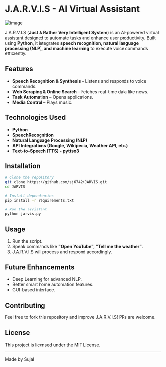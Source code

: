 # J.A.R.V.I.S - AI Virtual Assistant
![image](https://github.com/user-attachments/assets/c2bb76bf-072f-4936-82b1-0062393b3ed7)



J.A.R.V.I.S (**Just A Rather Very Intelligent System**) is an AI-powered virtual assistant designed to automate tasks and enhance user productivity. Built using **Python**, it integrates **speech recognition, natural language processing (NLP), and machine learning** to execute voice commands efficiently.

## Features
- **Speech Recognition & Synthesis** – Listens and responds to voice commands.
- **Web Scraping & Online Search** – Fetches real-time data like news.
- **Task Automation** – Opens applications.
- **Media Control** – Plays music.


## Technologies Used
- **Python**
- **SpeechRecognition**
- **Natural Language Processing (NLP)**
- **API Integrations (Google, Wikipedia, Weather API, etc.)**
- **Text-to-Speech (TTS) - pyttsx3**

## Installation
```sh
# Clone the repository
git clone https://github.com/sj6742/JARVIS.git
cd JARVIS

# Install dependencies
pip install -r requirements.txt

# Run the assistant
python jarvis.py
```

## Usage
1. Run the script.
2. Speak commands like **"Open YouTube", "Tell me the weather"**.
3. J.A.R.V.I.S will process and respond accordingly.

## Future Enhancements
- Deep Learning for advanced NLP.
- Better smart home automation features.
- GUI-based interface.

## Contributing
Feel free to fork this repository and improve J.A.R.V.I.S! PRs are welcome.

## License
This project is licensed under the MIT License.

---
Made by Sujal
